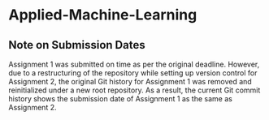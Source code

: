 # Applied-Machine-Learning
## Note on Submission Dates
Assignment 1 was submitted on time as per the original deadline. However, due to a restructuring of the repository while setting up version control for Assignment 2, the original Git history for Assignment 1 was removed and reinitialized under a new root repository. As a result, the current Git commit history shows the submission date of Assignment 1 as the same as Assignment 2. 
